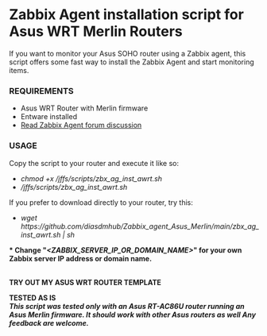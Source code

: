 # Zabbix Agent installation script for Asus WRT Merlin Routers

If you want to monitor your Asus SOHO router using a Zabbix agent, this script offers some fast way to install the Zabbix Agent and start monitoring items.


### REQUIREMENTS

<UL>
  <LI>Asus WRT Router with Merlin firmware
  <LI>Entware installed
  <LI><a href="https://www.snbforums.com/threads/rt-ac86u-with-zabbix-agent.64343/#post-645193">Read Zabbix Agent forum discussion</a>
</UL>


### USAGE

Copy the script to your router and execute it like so:
<i>
<UL>
  <LI>chmod +x /jffs/scripts/zbx_ag_inst_awrt.sh
  <LI>/jffs/scripts/zbx_ag_inst_awrt.sh <ZABBIX_SERVER_IP_OR_DOMAIN_NAME>
</UL>
</i>

If you prefer to download directly to your router, try this:
<i>
<UL>
  <LI>wget https://github.com/diasdmhub/Zabbix_agent_Asus_Merlin/main/zbx_ag_inst_awrt.sh | sh <ZABBIX_SERVER_IP_OR_DOMAIN_NAME>
</UL>
</i>


<strong><p>* Change "<i><ZABBIX_SERVER_IP_OR_DOMAIN_NAME></i>" for your own Zabbix server IP address or domain name.</strong>

<BR><strong>TRY OUT MY ASUS WRT ROUTER TEMPLATE</strong>

<strong>TESTED AS IS</strong>
<BR>
<strong><i>
  This script was tested only with an Asus RT-AC86U router running an Asus Merlin firmware.
  It should work with other Asus routers as well
  Any feedback are welcome.
</i></strong>
